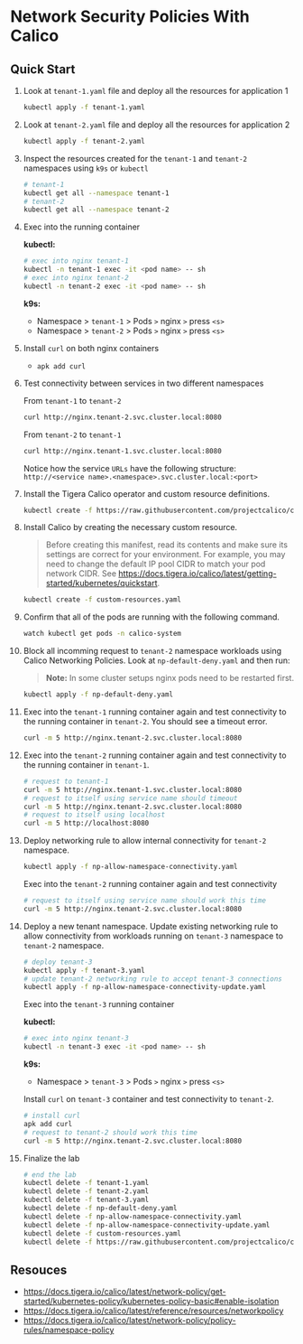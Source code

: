 # Network Security Policies With Calico

## Quick Start

1. Look at `tenant-1.yaml` file and deploy all the resources for application 1

    ```bash
    kubectl apply -f tenant-1.yaml
    ```

2. Look at `tenant-2.yaml` file and deploy all the resources for application 2

    ```bash
    kubectl apply -f tenant-2.yaml
    ```

3. Inspect the resources created for the `tenant-1` and `tenant-2` namespaces using `k9s` or `kubectl`

    ```bash
    # tenant-1
    kubectl get all --namespace tenant-1
    # tenant-2
    kubectl get all --namespace tenant-2
    ```

4. Exec into the running container

    **kubectl:**

    ```bash
    # exec into nginx tenant-1
    kubectl -n tenant-1 exec -it <pod name> -- sh
    # exec into nginx tenant-2
    kubectl -n tenant-2 exec -it <pod name> -- sh
    ```

    **k9s:**

    - Namespace > `tenant-1` > Pods `>` nginx `>` press `<s>`
    - Namespace > `tenant-2` > Pods `>` nginx `>` press `<s>`

5. Install `curl` on both nginx containers

    - `apk add curl`

6. Test connectivity between services in two different namespaces

    From `tenant-1` to `tenant-2`

    ```bash
    curl http://nginx.tenant-2.svc.cluster.local:8080
    ```

    From `tenant-2` to `tenant-1`

    ```bash
    curl http://nginx.tenant-1.svc.cluster.local:8080
    ```

    Notice how the service `URLs` have the following structure: `http://<service name>.<namespace>.svc.cluster.local:<port>`

7. Install the Tigera Calico operator and custom resource definitions.

    ```bash
    kubectl create -f https://raw.githubusercontent.com/projectcalico/calico/v3.26.1/manifests/tigera-operator.yaml
    ```

8. Install Calico by creating the necessary custom resource.

    > Before creating this manifest, read its contents and make sure its settings are correct for your environment. For example, you may need to change the default IP pool CIDR to match your pod network CIDR. See <https://docs.tigera.io/calico/latest/getting-started/kubernetes/quickstart>.

    ```bash
    kubectl create -f custom-resources.yaml
    ```

9. Confirm that all of the pods are running with the following command.

    ```bash
    watch kubectl get pods -n calico-system
    ```

10. Block all incomming request to `tenant-2` namespace workloads using Calico Networking Policies. Look at `np-default-deny.yaml` and then run:

    > **Note:** In some cluster setups nginx pods need to be restarted first.

    ```bash
    kubectl apply -f np-default-deny.yaml
    ```

11. Exec into the `tenant-1` running container again and test connectivity to the running container in `tenant-2`. You should see a timeout error.

    ```bash
    curl -m 5 http://nginx.tenant-2.svc.cluster.local:8080
    ```

12. Exec into the `tenant-2` running container again and test connectivity to the running container in `tenant-1`.

    ```bash
    # request to tenant-1
    curl -m 5 http://nginx.tenant-1.svc.cluster.local:8080
    # request to itself using service name should timeout
    curl -m 5 http://nginx.tenant-2.svc.cluster.local:8080
    # request to itself using localhost
    curl -m 5 http://localhost:8080
    ```

13. Deploy networking rule to allow internal connectivity for `tenant-2` namespace.

    ```bash
    kubectl apply -f np-allow-namespace-connectivity.yaml  
    ```

    Exec into the `tenant-2` running container again and test connectivity

    ```bash
    # request to itself using service name should work this time
    curl -m 5 http://nginx.tenant-2.svc.cluster.local:8080
    ```

14. Deploy a new tenant namespace. Update existing networking rule to allow connectivity from workloads running on `tenant-3` namespace to `tenant-2` namespace.

    ```bash
    # deploy tenant-3
    kubectl apply -f tenant-3.yaml
    # update tenant-2 networking rule to accept tenant-3 connections
    kubectl apply -f np-allow-namespace-connectivity-update.yaml  
    ```

    Exec into the `tenant-3` running container

    **kubectl:**

    ```bash
    # exec into nginx tenant-3
    kubectl -n tenant-3 exec -it <pod name> -- sh
    ```

    **k9s:**

    - Namespace > `tenant-3` > Pods `>` nginx `>` press `<s>`

    Install `curl` on `tenant-3` container and test connectivity to `tenant-2`.

    ```bash
    # install curl
    apk add curl
    # request to tenant-2 should work this time
    curl -m 5 http://nginx.tenant-2.svc.cluster.local:8080
    ```

15. Finalize the lab

    ```bash
    # end the lab
    kubectl delete -f tenant-1.yaml
    kubectl delete -f tenant-2.yaml
    kubectl delete -f tenant-3.yaml
    kubectl delete -f np-default-deny.yaml
    kubectl delete -f np-allow-namespace-connectivity.yaml
    kubectl delete -f np-allow-namespace-connectivity-update.yaml
    kubectl delete -f custom-resources.yaml
    kubectl delete -f https://raw.githubusercontent.com/projectcalico/calico/v3.26.1/manifests/tigera-operator.yaml
    ```

## Resouces

- <https://docs.tigera.io/calico/latest/network-policy/get-started/kubernetes-policy/kubernetes-policy-basic#enable-isolation>
- <https://docs.tigera.io/calico/latest/reference/resources/networkpolicy>
- <https://docs.tigera.io/calico/latest/network-policy/policy-rules/namespace-policy>